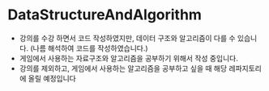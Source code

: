 ﻿# DataStructureAndAlgorithm
- 강의를 수강 하면서 코드 작성하였지만, 데이터 구조와 알고리즘이 다를 수 있습니다. (나름 해석하여 코드를 작성하였습니다.)
- 게임에서 사용하는 자료구조와 알고리즘을 공부하기 위해서 작성 중입니다.
- 강의를 제외하고, 게임에서 사용하는 알고리즘을 공부하고 싶을 때 해당 레파지토리에 올릴 예정입니다
